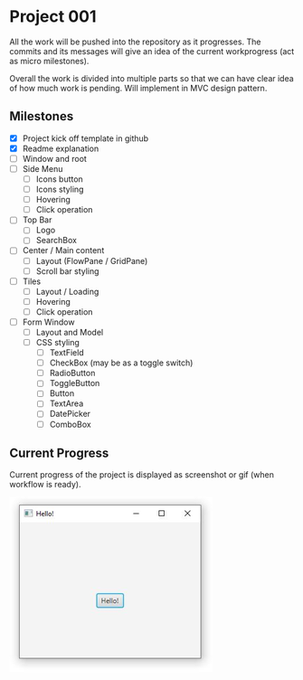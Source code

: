 # Project 001
All the work will be pushed into the repository as it progresses. The commits and its messages will give an idea of the current workprogress (act as micro milestones).

Overall the work is divided into multiple parts so that we can have clear idea of how much work is pending. Will implement in MVC design pattern. 

## Milestones
- [x] Project kick off template in github
- [x] Readme explanation
- [ ] Window and root
- [ ] Side Menu
   - [ ] Icons button
   - [ ] Icons styling
   - [ ] Hovering
   - [ ] Click operation
- [ ] Top Bar
   - [ ] Logo
   - [ ] SearchBox
- [ ] Center / Main content
   - [ ] Layout (FlowPane / GridPane)
   - [ ] Scroll bar styling
- [ ] Tiles
   - [ ] Layout / Loading
   - [ ] Hovering
   - [ ] Click operation
- [ ] Form Window
   - [ ] Layout and Model
   - [ ] CSS styling
      - [ ] TextField
      - [ ] CheckBox (may be as a toggle switch)
      - [ ] RadioButton
      - [ ] ToggleButton
      - [ ] Button
      - [ ] TextArea
      - [ ] DatePicker
      - [ ] ComboBox
 
 ## Current Progress
 Current progress of the project is displayed as screenshot or gif (when workflow is ready).
 
 ![](https://github.com/saidandem/project_001/blob/master/src/main/resources/gitfiles/status.JPG)

